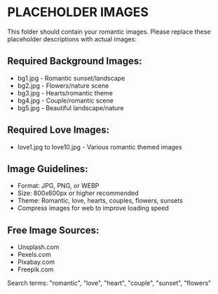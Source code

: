 # PLACEHOLDER IMAGES

This folder should contain your romantic images. Please replace these placeholder descriptions with actual images:

## Required Background Images:
- bg1.jpg - Romantic sunset/landscape
- bg2.jpg - Flowers/nature scene  
- bg3.jpg - Hearts/romantic theme
- bg4.jpg - Couple/romantic scene
- bg5.jpg - Beautiful landscape/nature

## Required Love Images:
- love1.jpg to love10.jpg - Various romantic themed images

## Image Guidelines:
- Format: JPG, PNG, or WEBP
- Size: 800x600px or higher recommended
- Theme: Romantic, love, hearts, couples, flowers, sunsets
- Compress images for web to improve loading speed

## Free Image Sources:
- Unsplash.com
- Pexels.com  
- Pixabay.com
- Freepik.com

Search terms: "romantic", "love", "heart", "couple", "sunset", "flowers"
